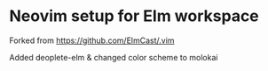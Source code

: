# Neovim setup for Elm workspace

Forked from https://github.com/ElmCast/.vim

Added deoplete-elm & changed color scheme to molokai

